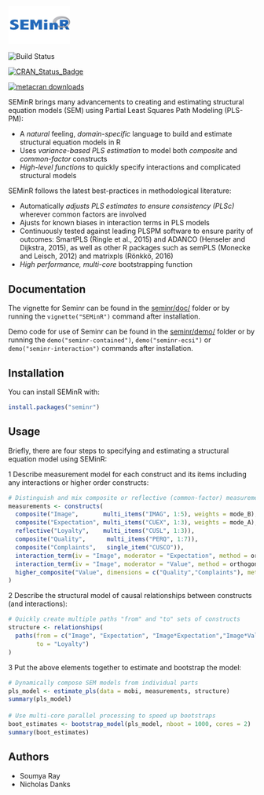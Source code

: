 
<!-- README.md is generated from README.Rmd. Please edit that file -->

<img src="vignettes/SEMinR_logo.jpg" width="25%" />

![Build
Status](https://travis-ci.org/sem-in-r/seminr.svg?branch=master)

[![CRAN\_Status\_Badge](https://www.r-pkg.org/badges/version/seminr)](https://cran.r-project.org/package=seminr)

[![metacran
downloads](https://cranlogs.r-pkg.org/badges/grand-total/seminr)](https://cran.r-project.org/package=seminr)

SEMinR brings many advancements to creating and estimating structural
equation models (SEM) using Partial Least Squares Path Modeling
(PLS-PM):

  - A *natural* feeling, *domain-specific* language to build and
    estimate structural equation models in R
  - Uses *variance-based PLS estimation* to model both *composite* and
    *common-factor* constructs
  - *High-level functions* to quickly specify interactions and
    complicated structural models

SEMinR follows the latest best-practices in methodological literature:

  - Automatically *adjusts PLS estimates to ensure consistency (PLSc)*
    wherever common factors are involved
  - Ajusts for known biases in interaction terms in PLS models
  - Continuously tested against leading PLSPM software to ensure parity
    of outcomes: SmartPLS (Ringle et al., 2015) and ADANCO (Henseler and
    Dijkstra, 2015), as well as other R packages such as semPLS (Monecke
    and Leisch, 2012) and matrixpls (Rönkkö, 2016)
  - *High performance, multi-core* bootstrapping function

## Documentation

The vignette for Seminr can be found in the
[seminr/doc/](https://github.com/ISS-Analytics/seminr/blob/master/doc/SEMinR.html)
folder or by running the `vignette("SEMinR")` command after
installation.

Demo code for use of Seminr can be found in the
[seminr/demo/](https://github.com/ISS-Analytics/seminr/tree/master/demo)
folder or by running the `demo("seminr-contained")`,
`demo("seminr-ecsi")` or `demo("seminr-interaction")` commands after
installation.

## Installation

You can install SEMinR with:

``` r
install.packages("seminr")
```

## Usage

Briefly, there are four steps to specifying and estimating a structural
equation model using SEMinR:

1 Describe measurement model for each construct and its items including
any interactions or higher order
constructs:

``` r
# Distinguish and mix composite or reflective (common-factor) measurement models
measurements <- constructs(
  composite("Image",       multi_items("IMAG", 1:5), weights = mode_B),
  composite("Expectation", multi_items("CUEX", 1:3), weights = mode_A),
  reflective("Loyalty",    multi_items("CUSL", 1:3)),
  composite("Quality",      multi_items("PERQ", 1:7)),
  composite("Complaints",   single_item("CUSCO")),
  interaction_term(iv = "Image", moderator = "Expectation", method = orthogonal),
  interaction_term(iv = "Image", moderator = "Value", method = orthogonal),
  higher_composite("Value", dimensions = c("Quality","Complaints"), method = two_stage, weights = mode_B)
)
```

2 Describe the structural model of causal relationships between
constructs (and interactions):

``` r
# Quickly create multiple paths "from" and "to" sets of constructs
structure <- relationships(
  paths(from = c("Image", "Expectation", "Image*Expectation","Image*Value"), 
        to = "Loyalty")
)
```

3 Put the above elements together to estimate and bootstrap the model:

``` r
# Dynamically compose SEM models from individual parts
pls_model <- estimate_pls(data = mobi, measurements, structure)
summary(pls_model)

# Use multi-core parallel processing to speed up bootstraps
boot_estimates <- bootstrap_model(pls_model, nboot = 1000, cores = 2)
summary(boot_estimates)
```

## Authors

  - Soumya Ray
  - Nicholas Danks
